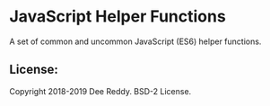 # JavaScript Helper Functions
A set of common and uncommon JavaScript (ES6) helper functions.


## License:
Copyright 2018-2019 Dee Reddy. BSD-2 License.
